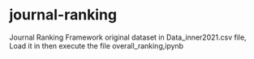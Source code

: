 # journal-ranking
Journal Ranking Framework original dataset in Data_inner2021.csv file, Load it in then execute the file overall_ranking,ipynb
